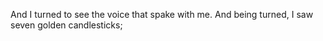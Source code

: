 And I turned to see the voice that spake with me. And being turned, I saw seven golden candlesticks;
